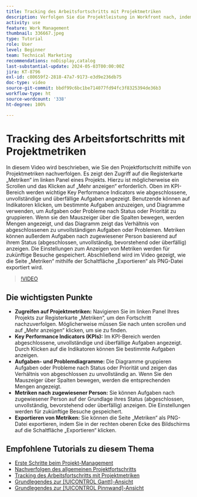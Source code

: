 ```yaml
---
title: Tracking des Arbeitsfortschritts mit Projektmetriken
description: Verfolgen Sie die Projektleistung in Workfront nach, indem Sie für eine effiziente Fortschrittsüberwachung auf der Registerkarte „Metriken“ auf KPIs, Aufgaben- und Problemdiagramme, Metriken nach zugewiesener Person und Exportoptionen zugreifen.
activity: use
feature: Work Management
thumbnail: 336667.jpeg
type: Tutorial
role: User
level: Beginner
team: Technical Marketing
recommendations: noDisplay,catalog
last-substantial-update: 2024-05-03T00:00:00Z
jira: KT-8796
exl-id: c80659f2-2818-47a7-9173-e3d9e236db75
doc-type: video
source-git-commit: bbdf99c6bc1be714077fd94fc3f8325394de36b3
workflow-type: ht
source-wordcount: '338'
ht-degree: 100%

---
```


# Tracking des Arbeitsfortschritts mit Projektmetriken

In diesem Video wird beschrieben, wie Sie den Projektfortschritt mithilfe von Projektmetriken nachverfolgen. Es zeigt den Zugriff auf die Registerkarte „Metriken“ im linken Panel eines Projekts. Hierzu ist möglicherweise ein Scrollen und das Klicken auf „Mehr anzeigen“ erforderlich. Oben im KPI-Bereich werden wichtige Key Performance Indicators wie abgeschlossene, unvollständige und überfällige Aufgaben angezeigt. Benutzende können auf Indikatoren klicken, um bestimmte Aufgaben anzuzeigen, und Diagramme verwenden, um Aufgaben oder Probleme nach Status oder Priorität zu gruppieren. Wenn sie den Mauszeiger über die Spalten bewegen, werden Mengen angezeigt, und das Diagramm zeigt das Verhältnis von abgeschlossenen zu unvollständigen Aufgaben oder Problemen. Metriken können außerdem Aufgaben nach zugewiesener Person basierend auf ihrem Status (abgeschlossen, unvollständig, bevorstehend oder überfällig) anzeigen. Die Einstellungen zum Anzeigen von Metriken werden für zukünftige Besuche gespeichert. Abschließend wird im Video gezeigt, wie die Seite „Metriken“ mithilfe der Schaltfläche „Exportieren“ als PNG-Datei exportiert wird. 


>[!VIDEO](https://video.tv.adobe.com/v/3439179/?quality=12&learn=on&enablevpops=1&captions=ger)

## Die wichtigsten Punkte

* **Zugreifen auf Projektmetriken:** Navigieren Sie im linken Panel Ihres Projekts zur Registerkarte „Metriken“, um den Fortschritt nachzuverfolgen. Möglicherweise müssen Sie nach unten scrollen und auf „Mehr anzeigen“ klicken, um sie zu finden. 
* **Key Performance Indicators (KPIs):** Im KPI-Bereich werden abgeschlossene, unvollständige und überfällige Aufgaben angezeigt. Durch Klicken auf die Indikatoren können Sie bestimmte Aufgaben anzeigen. 
* **Aufgaben- und Problemdiagramme:** Die Diagramme gruppieren Aufgaben oder Probleme nach Status oder Priorität und zeigen das Verhältnis von abgeschlossen zu unvollständig an. Wenn Sie den Mauszeiger über Spalten bewegen, werden die entsprechenden Mengen angezeigt. 
* **Metriken nach zugewiesener Person:** Sie können Aufgaben nach zugewiesener Person auf der Grundlage ihres Status (abgeschlossen, unvollständig, bevorstehend oder überfällig) anzeigen. Die Einstellungen werden für zukünftige Besuche gespeichert. 
* **Exportieren von Metriken:** Sie können die Seite „Metriken“ als PNG-Datei exportieren, indem Sie in der rechten oberen Ecke des Bildschirms auf die Schaltfläche „Exportieren“ klicken. 



## Empfohlene Tutorials zu diesem Thema

* [Erste Schritte beim Projekt-Management](/help/manage-work/projects/getting-started-manage-a-project.md)
* [Nachverfolgen des allgemeinen Projektfortschritts](/help/manage-work/projects/track-overall-project-progress.md)
* [Tracking des Arbeitsfortschritts mit Projektmetriken](/help/manage-work/projects/track-work-progress-with-project-metrics.md)
* [Grundlegendes zur [!UICONTROL Gantt]-Ansicht](/help/manage-work/projects/understand-the-gantt-view.md)
* [Grundlegendes zur [!UICONTROL Pinnwand]-Ansicht](/help/manage-work/projects/understand-the-board-view.md)
